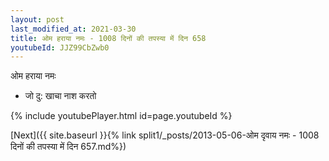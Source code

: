 ```yaml
---
layout: post
last_modified_at: 2021-03-30
title: ओम हराया नमः - 1008 दिनों की तपस्या में दिन 658
youtubeId: JJZ99CbZwb0
---
```

 
 
 ओम हराया नमः  
 
 -  जो दु: खाचा नाश करतो 
 
  
 
  
 
 
 
 
 
 


{% include youtubePlayer.html id=page.youtubeId %}
 
[Next]({{ site.baseurl }}{% link  split1/_posts/2013-05-06-ओम दृवाय नमः - 1008 दिनों की तपस्या में दिन 657.md%})
 
